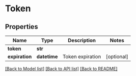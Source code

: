 # Token


## Properties
Name | Type | Description | Notes
------------ | ------------- | ------------- | -------------
**token** | **str** |  | 
**expiration** | **datetime** | Token expiration | [optional] 

[[Back to Model list]](../README.md#documentation-for-models) [[Back to API list]](../README.md#documentation-for-api-endpoints) [[Back to README]](../README.md)


